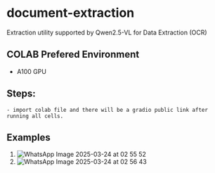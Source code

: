 # document-extraction
Extraction utility supported by Qwen2.5-VL for Data Extraction (OCR)

## COLAB Prefered Environment
- A100 GPU
## Steps:
    - import colab file and there will be a gradio public link after running all cells.

## Examples
1. ![WhatsApp Image 2025-03-24 at 02 55 52](https://github.com/user-attachments/assets/1c3c88f7-0517-46e6-bcd7-98c2e0997fe1)
2. ![WhatsApp Image 2025-03-24 at 02 56 43](https://github.com/user-attachments/assets/6779544f-45a0-4b7f-b958-4befca2b22ce)

